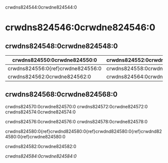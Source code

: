 crwdns824544:0crwdne824544:0
# crwdns824546:0crwdne824546:0

## crwdns824548:0crwdne824548:0

| crwdns824550:0crwdne824550:0      | crwdns824552:0crwdne824552:0 | crwdns824554:0crwdne824554:0 |
| --------------------------------- | ---------------------------- | ---------------------------- |
| crwdns824556:0{ref}crwdne824556:0 | crwdns824558:0crwdne824558:0 | crwdns824560:0crwdne824560:0 |
| crwdns824562:0crwdne824562:0      | crwdns824564:0crwdne824564:0 | crwdns824566:0crwdne824566:0 |

## crwdns824568:0crwdne824568:0

crwdns824570:0crwdne824570:0 crwdns824572:0crwdne824572:0 crwdns824574:0crwdne824574:0

crwdns824576:0crwdne824576:0 crwdns824578:0crwdne824578:0

crwdns824580:0{ref}crwdnd824580:0{ref}crwdnd824580:0{ref}crwdnd824580:0{ref}crwdne824580:0

crwdns824582:0crwdne824582:0

*crwdns824584:0crwdne824584:0*

